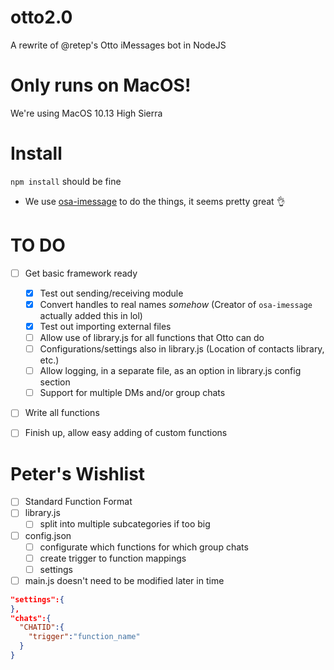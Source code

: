 # otto2.0

A rewrite of @retep's Otto iMessages bot in NodeJS

# Only runs on MacOS!
We're using MacOS 10.13 High Sierra

# Install
`npm install` should be fine


- We use [osa-imessage](https://www.npmjs.com/package/osa-imessage) to
do the things, it seems pretty great :ok_hand:

# TO DO
- [ ] Get basic framework ready
  - [x] Test out sending/receiving module
  - [x] Convert handles to real names *somehow* (Creator of
    `osa-imessage` actually added this in lol)
  - [x] Test out importing external files
  - [ ] Allow use of library.js for all functions that Otto can do
  - [ ] Configurations/settings also in library.js (Location of
    contacts library, etc.)
  - [ ] Allow logging, in a separate file, as an option in library.js
    config section
  - [ ] Support for multiple DMs and/or group chats
- [ ] Write all functions
- [ ] Finish up, allow easy adding of custom functions


# Peter's Wishlist
- [ ] Standard Function Format
- [ ] library.js
  - [ ] split into multiple subcategories if too big
- [ ] config.json
  - [ ] configurate which functions for which group chats
  - [ ] create trigger to function mappings
  - [ ] settings
- [ ] main.js doesn't need to be modified later in time

```json
"settings":{
},
"chats":{
  "CHATID":{
    "trigger":"function_name"
  }
}
```
